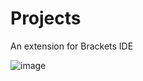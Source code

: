 Projects
========

An extension for Brackets IDE

![image](http://content.screencast.com/users/dnbard/folders/Jing/media/be156fd7-91c6-456f-ba7c-7879123ccf30/2014-10-01_1004.png)